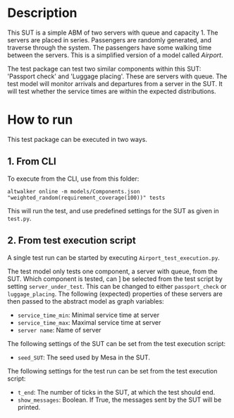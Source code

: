 # Description
This SUT is a simple ABM of two servers with queue and capacity 1. The servers are placed in series. Passengers are randomly generated, and traverse through the system. The passengers have some walking time between the servers.
This is a simplified version of a model called _Airport_.

The test package can test two similar components within this SUT: 'Passport check' and 'Luggage placing'. These are servers with queue. The test model will monitor arrivals and departures from a server in the SUT. It will test whether the service times are within the expected distributions.

# How to run
This test package can be executed in two ways.

## 1. From CLI
To execute from the CLI, use from this folder:
```console
altwalker online -m models/Components.json "weighted_random(requirement_coverage(100))" tests
```

This will run the test, and use predefined settings for the SUT as given in `test.py`.

## 2. From test execution script
A single test run can be started by executing `Airport_test_execution.py`.

The test model only tests one component, a server with queue, from the SUT. Which component is tested, can ] be selected from the test script by setting `server_under_test`. This can be changed to either `passport_check` or `luggage_placing`. The following (expected) properties of these servers are then passed to the abstract model as graph variables:
- `service_time_min`: Minimal service time at server
- `service_time_max`: Maximal service time at server
- `server name`: Name of server

The following settings of the SUT can be set from the test execution script:
- `seed_SUT`: The seed used by Mesa in the SUT.

The following settings for the test run can be set from the test execution script:
- `t_end`: The number of ticks in the SUT, at which the test should end.
- `show_messages`: Boolean. If True, the messages sent by the SUT will be printed.



